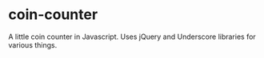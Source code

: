coin-counter
============

A little coin counter in Javascript. Uses jQuery and Underscore libraries for various things.
